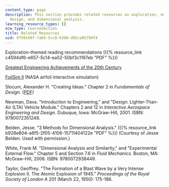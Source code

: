 ```yaml
---
content_type: page
description: This section provides related resources on exploration, engineering,
  design, and dimensional analysis.
learning_resource_types: []
ocw_type: CourseSection
title: Related Resources
uid: 9759c68f-7ab5-5cc8-6388-d95ca05794f4
---
```


Exploration-themed reading recommendations ({{% resource_link c4594df6-e657-5c14-ea52-50bf3c1197eb "PDF" %}})

[Greatest Engineering Achievements of the 20th Century](http://www.greatachievements.org/)

[FoilSim II](http://www.grc.nasa.gov/WWW/K-12/airplane/foil2.html) (NASA airfoil interactive simulation)

Slocum, Alexander H. "Creating Ideas." Chapter 2 in _Fundamentals of Design_. ([PDF](http://web.mit.edu/2.75/fundamentals/FUNdaMENTALs%20Book%20pdf/FUNdaMENTALs%20Topic%201.PDF))

Newman, Dava. "Introduction to Engineering," and "Design: Lighter-Than-Air (LTA) Vehicle Module." Chapters 2 and 12 in _Interactive Aerospace Engineering and Design_. Dubuque, Iowa: McGraw-Hill, 2001. ISBN: 9780072351248.

Belden, Jesse. "3 Methods for Dimensional Analysis." ({{% resource_link b928e804-a6f5-2f05-4106-15711404122e "PDF" %}}) (Courtesy of Jesse Belden. Used with permission.)

White, Frank M. "Dimensional Analysis and Similarity," and "Experimental External Flow." Chapter 5 and Section 7.6 in _Fluid Mechanics_. Boston, MA: McGraw-Hill, 2006. ISBN: 9780072938449.

Taylor, Geoffrey. "The Formation of a Blast Wave by a Very Intense Explosion II. The Atomic Explosion of 1945." _Proceedings of the Royal Society of London A_ 201 (March 22, 1950): 175-186.